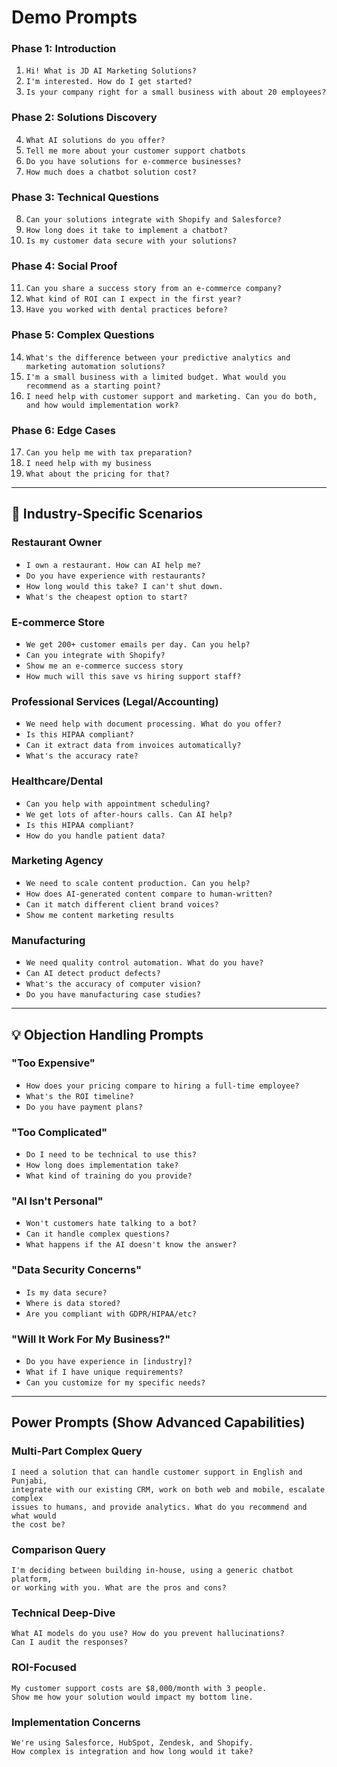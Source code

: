 # Demo Prompts 


### Phase 1: Introduction 
1. `Hi! What is JD AI Marketing Solutions?`
2. `I'm interested. How do I get started?` 
3. `Is your company right for a small business with about 20 employees?`

### Phase 2: Solutions Discovery 
4. `What AI solutions do you offer?`
5. `Tell me more about your customer support chatbots`
6. `Do you have solutions for e-commerce businesses?`
7. `How much does a chatbot solution cost?`

### Phase 3: Technical Questions 
8. `Can your solutions integrate with Shopify and Salesforce?`
9. `How long does it take to implement a chatbot?`
10. `Is my customer data secure with your solutions?`

### Phase 4: Social Proof 
11. `Can you share a success story from an e-commerce company?`
12. `What kind of ROI can I expect in the first year?`
13. `Have you worked with dental practices before?`

### Phase 5: Complex Questions
14. `What's the difference between your predictive analytics and marketing automation solutions?`
15. `I'm a small business with a limited budget. What would you recommend as a starting point?`
16. `I need help with customer support and marketing. Can you do both, and how would implementation work?`

### Phase 6: Edge Cases 
17. `Can you help me with tax preparation?` 
18. `I need help with my business` 
19. `What about the pricing for that?` 

---

## 🎯 Industry-Specific Scenarios

### Restaurant Owner
- `I own a restaurant. How can AI help me?`
- `Do you have experience with restaurants?`
- `How long would this take? I can't shut down.`
- `What's the cheapest option to start?`

### E-commerce Store
- `We get 200+ customer emails per day. Can you help?`
- `Can you integrate with Shopify?`
- `Show me an e-commerce success story`
- `How much will this save vs hiring support staff?`

### Professional Services (Legal/Accounting)
- `We need help with document processing. What do you offer?`
- `Is this HIPAA compliant?`
- `Can it extract data from invoices automatically?`
- `What's the accuracy rate?`

### Healthcare/Dental
- `Can you help with appointment scheduling?`
- `We get lots of after-hours calls. Can AI help?`
- `Is this HIPAA compliant?`
- `How do you handle patient data?`

### Marketing Agency
- `We need to scale content production. Can you help?`
- `How does AI-generated content compare to human-written?`
- `Can it match different client brand voices?`
- `Show me content marketing results`

### Manufacturing
- `We need quality control automation. What do you have?`
- `Can AI detect product defects?`
- `What's the accuracy of computer vision?`
- `Do you have manufacturing case studies?`

---

## 💡 Objection Handling Prompts

### "Too Expensive"
- `How does your pricing compare to hiring a full-time employee?`
- `What's the ROI timeline?`
- `Do you have payment plans?`

### "Too Complicated"
- `Do I need to be technical to use this?`
- `How long does implementation take?`
- `What kind of training do you provide?`

### "AI Isn't Personal"
- `Won't customers hate talking to a bot?`
- `Can it handle complex questions?`
- `What happens if the AI doesn't know the answer?`

### "Data Security Concerns"
- `Is my data secure?`
- `Where is data stored?`
- `Are you compliant with GDPR/HIPAA/etc?`

### "Will It Work For My Business?"
- `Do you have experience in [industry]?`
- `What if I have unique requirements?`
- `Can you customize for my specific needs?`

---

## Power Prompts (Show Advanced Capabilities)

### Multi-Part Complex Query
```
I need a solution that can handle customer support in English and Punjabi, 
integrate with our existing CRM, work on both web and mobile, escalate complex 
issues to humans, and provide analytics. What do you recommend and what would 
the cost be?
```

### Comparison Query
```
I'm deciding between building in-house, using a generic chatbot platform, 
or working with you. What are the pros and cons?
```

### Technical Deep-Dive
```
What AI models do you use? How do you prevent hallucinations? 
Can I audit the responses?
```

### ROI-Focused
```
My customer support costs are $8,000/month with 3 people. 
Show me how your solution would impact my bottom line.
```

### Implementation Concerns
```
We're using Salesforce, HubSpot, Zendesk, and Shopify. 
How complex is integration and how long would it take?
```

